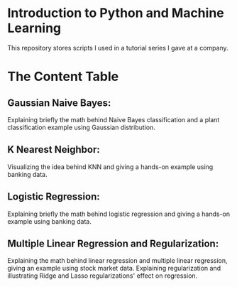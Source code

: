 # Introduction to Python and Machine Learning
This repository stores scripts I used in a tutorial series I gave at a company.

# The Content Table

## Gaussian Naive Bayes: 
Explaining briefly the math behind Naive Bayes classification and a plant classification example using Gaussian distribution.

## K Nearest Neighbor: 
Visualizing the idea behind KNN and giving a hands-on example using banking data.

## Logistic Regression: 
Explaining briefly the math behind logistic regression and giving a hands-on example using banking data.

## Multiple Linear Regression and Regularization: 
Explaining the math behind linear regression and multiple linear regression, giving an example using stock market data. Explaining regularization and illustrating Ridge and Lasso regularizations' effect on regression.
